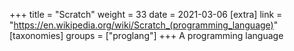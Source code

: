 +++
title = "Scratch"
weight = 33
date = 2021-03-06
[extra]
link = "https://en.wikipedia.org/wiki/Scratch_(programming_language)"
[taxonomies]
groups = ["proglang"]
+++
A programming language

